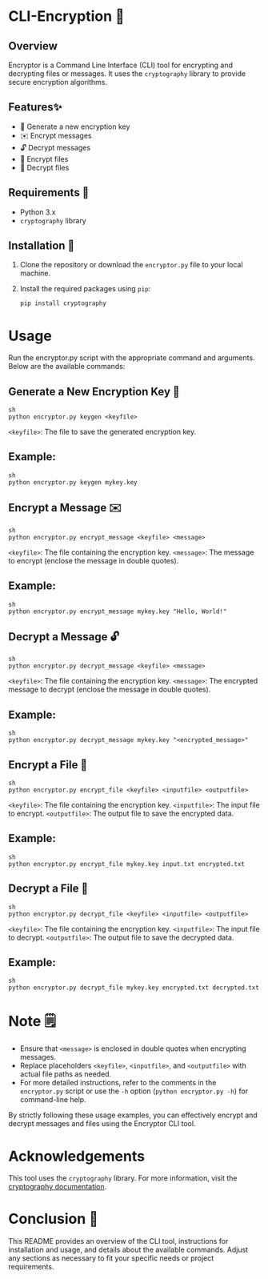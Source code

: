 # CLI-Encryption 🔐

## Overview

Encryptor is a Command Line Interface (CLI) tool for encrypting and decrypting files or messages. It uses the `cryptography` library to provide secure encryption algorithms.

## Features✨

- 🔑 Generate a new encryption key
- ✉️ Encrypt messages
- 🔓 Decrypt messages
- 📂 Encrypt files
- 📂 Decrypt files

## Requirements 📝

- Python 3.x
- `cryptography` library

## Installation 💾

1. Clone the repository or download the `encryptor.py` file to your local machine.
2. Install the required packages using `pip`:

   ```sh
   pip install cryptography
   
# Usage

Run the encryptor.py script with the appropriate command and arguments. Below are the available commands:

## Generate a New Encryption Key 🔑
    sh
    python encryptor.py keygen <keyfile>
    
`<keyfile>`: The file to save the generated encryption key.

## Example:

    sh
    python encryptor.py keygen mykey.key
    
## Encrypt a Message ✉️
    sh
    python encryptor.py encrypt_message <keyfile> <message>
    
`<keyfile>`: The file containing the encryption key.
`<message>`: The message to encrypt (enclose the message in double quotes).

## Example:

    sh
    python encryptor.py encrypt_message mykey.key "Hello, World!"
    
## Decrypt a Message 🔓

    sh
    python encryptor.py decrypt_message <keyfile> <message>
    
`<keyfile>`: The file containing the encryption key.
`<message>`: The encrypted message to decrypt (enclose the message in double quotes).

## Example:

    sh
    python encryptor.py decrypt_message mykey.key "<encrypted_message>"
    

## Encrypt a File 📂

    sh
    python encryptor.py encrypt_file <keyfile> <inputfile> <outputfile>
    
`<keyfile>`: The file containing the encryption key.
`<inputfile>`: The input file to encrypt.
`<outputfile>`: The output file to save the encrypted data.

## Example:

    sh
    python encryptor.py encrypt_file mykey.key input.txt encrypted.txt
    
## Decrypt a File 📂

    sh
    python encryptor.py decrypt_file <keyfile> <inputfile> <outputfile>
    
`<keyfile>`: The file containing the encryption key.
`<inputfile>`: The input file to decrypt.
`<outputfile>`: The output file to save the decrypted data.

## Example:

    sh
    python encryptor.py decrypt_file mykey.key encrypted.txt decrypted.txt
    

# Note 🗒️
  - Ensure that `<message>` is enclosed in double quotes when encrypting messages.
  - Replace placeholders `<keyfile>`, `<inputfile>`, and `<outputfile>` with actual file    paths as needed.
  - For more detailed instructions, refer to the comments in the `encryptor.py` script or use the `-h` option (`python encryptor.py -h`) for command-line help.

By strictly following these usage examples, you can effectively encrypt and decrypt messages and files using the Encryptor CLI tool.

# Acknowledgements

This tool uses the `cryptography` library. For more information, visit the [cryptography documentation](https://cryptography.io/en/latest/).

# Conclusion 🏁

This README provides an overview of the CLI tool, instructions for installation and usage, and details about the available commands. Adjust any sections as necessary to fit your specific needs or project requirements.





